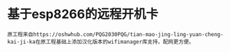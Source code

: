 # 基于esp8266的远程开机卡
```
原工程来自https://oshwhub.com/PQG2030PQG/tian-mao-jing-ling-yuan-cheng-kai-ji-ka在原工程基础上添加汉化版本的wifimanager库支持，配网更方便。
```